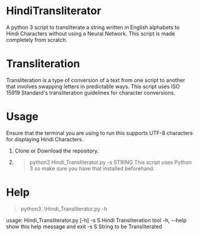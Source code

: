 # HindiTransliterator
A python 3 script to transliterate a string written in English alphabets to Hindi Characters without using a Neural Network.
This script is made completely from scratch.

# Transliteration
Transliteration is a type of conversion of a text from one script to another that involves swapping letters in predictable ways.
This script uses ISO 15919 Standard's transliteration guidelines for character conversions.

# Usage
Ensure that the terminal you are using to run this supports UTF-8 characters for displaying Hindi Characters.
  1. Clone or Download the repository.
  2. >python3 Hindi_Transliterator.py -s STRING
 This script uses Python 3 so make sure you have that installed beforehand.
 
# Help
>python3 .\Hindi_Transliterator.py -h

usage: Hindi_Transliterator.py [-h] -s S
Hindi Transliteration tool
  -h, --help  show this help message and exit
  -s S        String to be Transliterated
